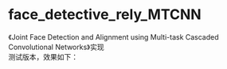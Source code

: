 # face_detective_rely_MTCNN
《Joint Face Detection and Alignment using Multi-task Cascaded Convolutional Networks》实现<br>
测试版本，效果如下：<br>
